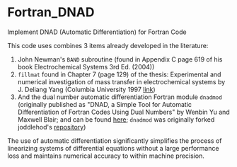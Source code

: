 # Fortran_DNAD
Implement DNAD (Automatic Differentiation) for Fortran Code

This code uses combines 3 items already developed in the literature:
1. John Newman's `BAND` subroutine (found in Appendix C page 619 of his book Electrochemical Systems 3rd Ed. (2004))
2. `fillmat` found in Chapter 7 (page 129) of the thesis: Experimental and numerical investigation of mass transfer in electrochemical systems by J. Deliang Yang (Columbia University 1997 [link](https://clio.columbia.edu/catalog/1987854?counter=1))
3. And the dual number automatic differentiation Fortran module `dnadmod` (originally published as "DNAD, a Simple Tool for Automatic
Differentiation of Fortran Codes Using Dual Numbers" by Wenbin Yu and Maxwell Blair; and can be found [here](https://www.sciencedirect.com/science/article/pii/S0010465513000027?casa_token=MpXIh34txb0AAAAA:vf9mYSrbAU3VNKE9MYdLnQkd2OpTSa2AW0D5sN9FNbCI9fkhPZw-UXEcbR_4-CYoKAwEXgXmivA); `dnadmod` was originally forked joddlehod's [repository](https://github.com/joddlehod/dnad))

The use of automatic differentiation significantly simplifies the process of linearizing systems of differential equations without a large performance loss and maintains numerical accuracy to within machine precision.
